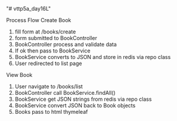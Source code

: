 "# vttp5a_day16L" 

Process Flow
Create Book
1) fill form at /books/create
2) form submitted to BookController
3) BookController process and validate data
4) If ok then pass to BookService
5) BookService converts to JSON and store in redis via repo class
6) User redirected to list page

View Book
1) User navigate to /books/list
2) BookController call BookService.findAll()
3) BookService get JSON strings from redis via repo class
4) BookService convert JSON back to Book objects
5) Books pass to html thymeleaf
